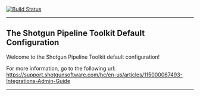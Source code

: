 [![Build Status](https://dev.azure.com/shotgun-ecosystem/Toolkit/_apis/build/status/Configs/tk-config-default2?branchName=master)](https://dev.azure.com/shotgun-ecosystem/Toolkit/_build/latest?definitionId=49&branchName=master)

-------------------------------------------------------------------------
The Shotgun Pipeline Toolkit Default Configuration
-------------------------------------------------------------------------

Welcome to the Shotgun Pipeline Toolkit default configuration!

For more information, go to the following url:
https://support.shotgunsoftware.com/hc/en-us/articles/115000067493-Integrations-Admin-Guide

-------------------------------------------------------------------------
